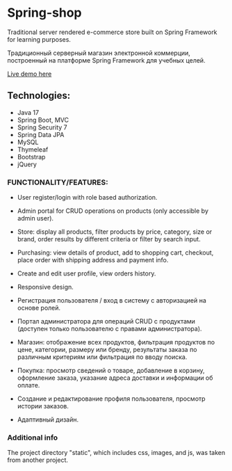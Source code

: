 # Spring-shop
Traditional server rendered e-commerce store built on Spring Framework for learning purposes.

Традиционный серверный магазин электронной коммерции, построенный на платформе Spring Framework для учебных целей.

[Live demo here](https://)


## Technologies:
* Java 17
* Spring Boot, MVC
* Spring Security 7
* Spring Data JPA
* MySQL
* Thymeleaf
* Bootstrap
* jQuery


### FUNCTIONALITY/FEATURES:
* User register/login with role based authorization.
* Admin portal for CRUD operations on products (only accessible by admin user).
* Store: display all products, filter products by price, category, size or brand, order results by different criteria or filter by search input.
* Purchasing: view details of product, add to shopping cart, checkout, place order with shipping address and payment info.
* Create and edit user profile, view orders history.
* Responsive design.


* Регистрация пользователя / вход в систему с авторизацией на основе ролей.
* Портал администратора для операций CRUD с продуктами (доступен только пользователю с правами администратора).
* Магазин: отображение всех продуктов, фильтрация продуктов по цене, категории, размеру или бренду, результаты заказа по различным критериям или фильтрация по вводу поиска.
* Покупка: просмотр сведений о товаре, добавление в корзину, оформление заказа, указание адреса доставки и информации об оплате.
* Создание и редактирование профиля пользователя, просмотр истории заказов.
* Адаптивный дизайн.


### Additional info
The project directory "static", which includes css, images, and js, was taken from another project.
